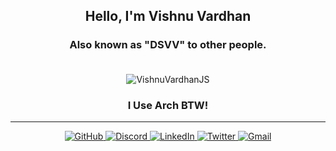 <h2 align="center"> Hello, I'm Vishnu Vardhan</h2> 
<h3 align="center">Also known as "DSVV" to other people. <br> <br>
</h3> 
      
<div align='center'>

<p><img align="center" src="https://github-readme-stats.vercel.app/api/top-langs?username=VishnuVardhanJS&show_icons=true&locale=en&theme=synthwave&layout=compact" alt="VishnuVardhanJS" /></p>

<h3 align="center">I Use Arch BTW!</h3> 

</div>

-------------------------------------------------------------------------------------------------------------------------------------------------------
<div align="center">
<a href="https://github.com/VishnuVardhanJS" target="_blank">
    <img alt="GitHub" src="https://img.shields.io/badge/-GitHub-181717?style=flat-square&logo=github">
</a>
<a href="https://discordapp.com/users/484766045920296961" target="_blank">
    <img alt="Discord" src="https://img.shields.io/badge/Discord-7289DA?style=flat-square&logo=discord&logoColor=white">
</a>
<a href="https://www.linkedin.com/in/vishnuvardhanjs/" target="_blank">
    <img alt="LinkedIn" src="https://img.shields.io/badge/LinkedIn-0077B5?style=flat-square&logo=linkedin&logoColor=white">
</a>
<a href="https://twitter.com/VishnuVardhanJS" target="_blank">
    <img alt="Twitter" src="https://img.shields.io/badge/Twitter-1DA1F2?style=flat-square&logo=twitter&logoColor=white">
</a>
<a href="mailto:vishnuvardhanjs@proton.me" target="_blank">
    <img alt="Gmail" src="https://img.shields.io/badge/Gmail-D14836?style=flat-square&logo=gmail&logoColor=white">
</a>
</div>
